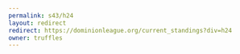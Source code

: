 ```yaml
---
permalink: s43/h24
layout: redirect
redirect: https://dominionleague.org/current_standings?div=h24
owner: truffles
---
```

